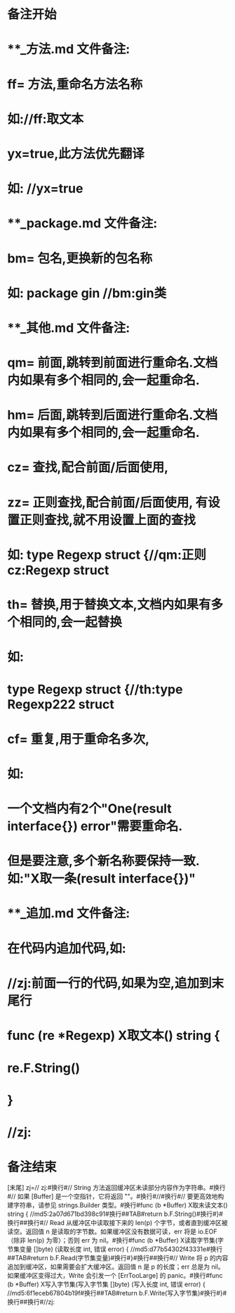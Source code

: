 # 备注开始
# **_方法.md 文件备注:
# ff= 方法,重命名方法名称
# 如://ff:取文本
#
# yx=true,此方法优先翻译
# 如: //yx=true

# **_package.md 文件备注:
# bm= 包名,更换新的包名称 
# 如: package gin //bm:gin类

# **_其他.md 文件备注:
# qm= 前面,跳转到前面进行重命名.文档内如果有多个相同的,会一起重命名.
# hm= 后面,跳转到后面进行重命名.文档内如果有多个相同的,会一起重命名.
# cz= 查找,配合前面/后面使用,
# zz= 正则查找,配合前面/后面使用, 有设置正则查找,就不用设置上面的查找
# 如: type Regexp struct {//qm:正则 cz:Regexp struct
#
# th= 替换,用于替换文本,文档内如果有多个相同的,会一起替换
# 如:
# type Regexp struct {//th:type Regexp222 struct
#
# cf= 重复,用于重命名多次,
# 如: 
# 一个文档内有2个"One(result interface{}) error"需要重命名.
# 但是要注意,多个新名称要保持一致. 如:"X取一条(result interface{})"

# **_追加.md 文件备注:
# 在代码内追加代码,如:
# //zj:前面一行的代码,如果为空,追加到末尾行
# func (re *Regexp) X取文本() string { 
# re.F.String()
# }
# //zj:
# 备注结束

[末尾]
zj=// zj:#换行#// String 方法返回缓冲区未读部分内容作为字符串。#换行#// 如果 [Buffer] 是一个空指针，它将返回 "<nil>"。#换行#//#换行#// 要更高效地构建字符串，请参见 strings.Builder 类型。#换行#func (b *Buffer) X取未读文本() string { //md5:2a07d671bd398c91#换行##TAB#return b.F.String()#换行#}#换行##换行#// Read 从缓冲区中读取接下来的 len(p) 个字节，或者直到缓冲区被读空。返回值 n 是读取的字节数。如果缓冲区没有数据可读，err 将是 io.EOF（除非 len(p) 为零）；否则 err 为 nil。#换行#func (b *Buffer) X读取字节集(字节集变量 []byte) (读取长度 int, 错误 error) { //md5:d77b54302f43331e#换行##TAB#return b.F.Read(字节集变量)#换行#}#换行##换行#// Write 将 p 的内容追加到缓冲区，如果需要会扩大缓冲区。返回值 n 是 p 的长度；err 总是为 nil。如果缓冲区变得过大，Write 会引发一个 [ErrTooLarge] 的 panic。#换行#func (b *Buffer) X写入字节集(写入字节集 []byte) (写入长度 int, 错误 error) { //md5:6f1eceb67804b19f#换行##TAB#return b.F.Write(写入字节集)#换行#}#换行##换行#//zj:
